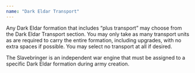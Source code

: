 ```yaml
---
name: "Dark Eldar Transport"
---
```

Any Dark Eldar formation that includes <q>plus transport</q> may choose from the Dark Eldar Transport section. You may only take as many transport units as are required to carry the entire formation, including upgrades, with no extra spaces if possible. You may select no transport at all if desired.

The Slavebringer is an independent war engine that must be assigned to a specific Dark Eldar formation during army creation.